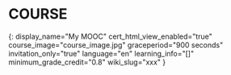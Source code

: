 # COURSE
{:
    display_name="My MOOC"
    cert_html_view_enabled="true"
    course_image="course_image.jpg"
    graceperiod="900 seconds"
    invitation_only="true"
    language="en"
    learning_info="[]"
    minimum_grade_credit="0.8"
    wiki_slug="xxx"
}